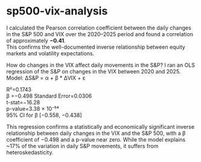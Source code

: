 # sp500-vix-analysis
I calculated the Pearson correlation coefficient between the daily changes in the S&P 500 and VIX over the 2020–2025 period and found a correlation of approximately **−0.41**.  
This confirms the well-documented inverse relationship between equity markets and volatility expectations.

How do changes in the VIX affect daily movements in the S&P?
I ran an OLS regression of the S&P on changes in the VIX between 2020 and 2025. 
Model: ΔS&P = α + β * ΔVIX + ε

R²=0.1743	
β =−0.498
Standard Error=0.0306	
t-stat=−16.28	
p-value=3.38 × 10⁻⁵⁴	
95% CI for β	[−0.558, −0.438]	

This regression confirms a statistically and economically significant inverse relationship between daily changes in the VIX and the S&P 500, with a β coefficient of −0.498 and a p-value near zero. While the model explains ~17% of the variation in daily S&P movements, it suffers from heteroskedasticity. 
